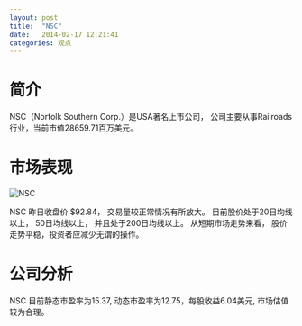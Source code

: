 ```yaml
---
layout: post
title:  "NSC"
date:   2014-02-17 12:21:41
categories: 观点
---
```


# 简介
NSC（Norfolk Southern Corp.）是USA著名上市公司，
公司主要从事Railroads行业，当前市值28659.71百万美元。

# 市场表现

![NSC](http://finviz.com/chart.ashx?t=NSC&ty=c&ta=1&p=d&s=l)

NSC 昨日收盘价 $92.84，
交易量较正常情况有所放大。
目前股价处于20日均线以上，
50日均线以上，
并且处于200日均线以上。
从短期市场走势来看，
股价走势平稳，投资者应减少无谓的操作。

# 公司分析
NSC 目前静态市盈率为15.37, 动态市盈率为12.75，每股收益6.04美元,
市场估值较为合理。
